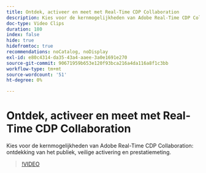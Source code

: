 ```yaml
---
title: Ontdek, activeer en meet met Real-Time CDP Collaboration
description: Kies voor de kernmogelijkheden van Adobe Real-Time CDP Collaboration voor publieksdetectie, veilige activering en prestatiemeting.
doc-type: Video Clips
duration: 180
index: false
hide: true
hidefromtoc: true
recommendations: noCatalog, noDisplay
exl-id: e80c4314-da35-43a4-aaee-3a0e1691e270
source-git-commit: 90671959b653e120f93bca216a4da116a8f1c3bb
workflow-type: tm+mt
source-wordcount: '51'
ht-degree: 0%

---
```


# Ontdek, activeer en meet met Real-Time CDP Collaboration

Kies voor de kernmogelijkheden van Adobe Real-Time CDP Collaboration: ontdekking van het publiek, veilige activering en prestatiemeting.

<!-- 72_OS511_3442426_179_discover-activate-and-measure-with-realtime-cdp-collaboration -->
>[!VIDEO](https://video.tv.adobe.com/v/3458275/?learn=on&enablevpops=true)
